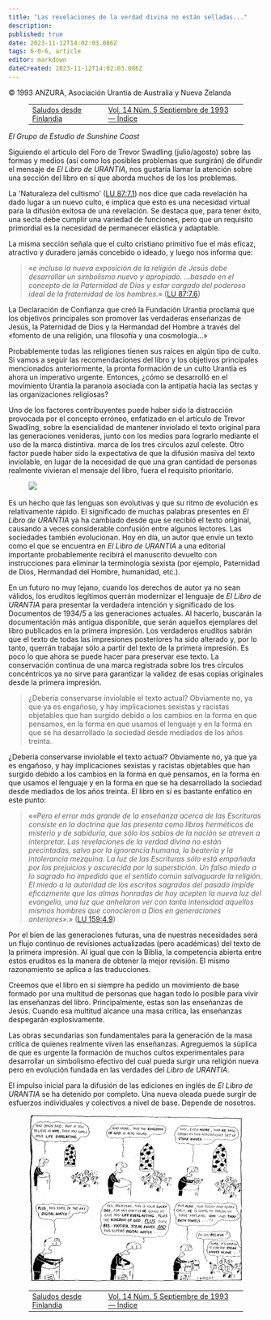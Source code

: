 ```yaml
---
title: "Las revelaciones de la verdad divina no están selladas..."
description: 
published: true
date: 2023-11-12T14:02:03.086Z
tags: 6-0-6, article
editor: markdown
dateCreated: 2023-11-12T14:02:03.086Z
---
```


<p class="v-card v-sheet theme--light grey lighten-3 px-2 py-1">© 1993 ANZURA, Asociación Urantia de Australia y Nueva Zelanda</p>
<figure class="table chapter-navigator">
  <table>
    <tbody>
      <tr>
        <td>
        <a href="/es/article/Seppo_Niskanen/Greetings_From_Finland">
          <span class="mdi mdi-arrow-left-drop-circle"></span><span class="pl-2">Saludos desde Finlandia</span>
        </a>
        </td>
        <td>
        <a href="/es/index/articles_606#vol-14-núm-5-septiembre-de-1993">
          <span class="mdi mdi-book-open-variant"></span><span class="pl-2">Vol. 14 Núm. 5 Septiembre de 1993 — Índice</span>
        </a>
        </td>
        <td>
        </td>
      </tr>
    </tbody>
  </table>
</figure>



_El Grupo de Estudio de Sunshine Coast_

Siguiendo el artículo del Foro de Trevor Swadling (julio/agosto) sobre las formas y medios (así como los posibles problemas que surgirán) de difundir el mensaje de _El Libro de URANTIA_, nos gustaría llamar la atención sobre una sección del libro en sí que aborda muchos de los los problemas.

La 'Naturaleza del cultismo' (<a id="a38_30"></a>[LU 87:7.1](/es/The_Urantia_Book/87#p7_1)) nos dice que cada revelación ha dado lugar a un nuevo culto, e implica que esto es una necesidad virtual para la difusión exitosa de una revelación. Se destaca que, para tener éxito, una secta debe cumplir una variedad de funciones, pero que un requisito primordial es la necesidad de permanecer elástica y adaptable.

La misma sección señala que el culto cristiano primitivo fue el más eficaz, atractivo y duradero jamás concebido o ideado, y luego nos informa que:

> «_e incluso la nueva exposición de la religión de Jesús debe desarrollar un simbolismo nuevo y apropiado. ...basado en el concepto de la Paternidad de Dios y estar cargado del poderoso ideal de la fraternidad de los hombres._» (<a id="a42_230"></a>[LU 87:7.6](/es/The_Urantia_Book/87#p7_6))

La Declaración de Confianza que creó la Fundación Urantia proclama que los objetivos principales son promover las verdaderas enseñanzas de Jesús, la Paternidad de Dios y la Hermandad del Hombre a través del «fomento de una religión, una filosofía y una cosmología...»

Probablemente todas las religiones tienen sus raíces en algún tipo de culto. Si vamos a seguir las recomendaciones del libro y los objetivos principales mencionados anteriormente, la pronta formación de un culto Urantia es ahora un imperativo urgente. Entonces, ¿cómo se desarrolló en el movimiento Urantia la paranoia asociada con la antipatía hacia las sectas y las organizaciones religiosas?

Uno de los factores contribuyentes puede haber sido la distracción provocada por el concepto erróneo, enfatizado en el artículo de Trevor Swadling, sobre la esencialidad de mantener inviolado el texto original para las generaciones venideras, junto con los medios para lograrlo mediante el uso de la marca distintiva. marca de los tres círculos azul celeste. Otro factor puede haber sido la expectativa de que la difusión masiva del texto inviolable, en lugar de la necesidad de que una gran cantidad de personas realmente vivieran el mensaje del libro, fuera el requisito prioritario.

<figure id="Figure_3" class="image urantiapedia" alt="bomb">
<img src="/image/article/606/bomb.jpg">
</figure>

Es un hecho que las lenguas son evolutivas y que su ritmo de evolución es relativamente rápido. El significado de muchas palabras presentes en _El Libro de URANTIA_ ya ha cambiado desde que se recibió el texto original, causando a veces considerable confusión entre algunos lectores. Las sociedades también evolucionan. Hoy en día, un autor que envíe un texto como el que se encuentra en _El Libro de URANTIA_ a una editorial importante probablemente recibirá el manuscrito devuelto con instrucciones para eliminar la terminología sexista (por ejemplo, Paternidad de Dios, Hermandad del Hombre, humanidad, etc.).

En un futuro no muy lejano, cuando los derechos de autor ya no sean válidos, los eruditos legítimos querrán modernizar el lenguaje de _El Libro de URANTIA_ para presentar la verdadera intención y significado de los Documentos de 1934/5 a las generaciones actuales. Al hacerlo, buscarán la documentación más antigua disponible, que serán aquellos ejemplares del libro publicados en la primera impresión. Los verdaderos eruditos sabrán que el texto de todas las impresiones posteriores ha sido alterado y, por lo tanto, querrán trabajar sólo a partir del texto de la primera impresión. Es poco lo que ahora se puede hacer para preservar ese texto. La conservación continua de una marca registrada sobre los tres círculos concéntricos ya no sirve para garantizar la validez de esas copias originales desde la primera impresión.

> ¿Debería conservarse inviolable el texto actual? Obviamente no, ya que ya es engañoso, y hay implicaciones sexistas y racistas objetables que han surgido debido a los cambios en la forma en que pensamos, en la forma en que usamos el lenguaje y en la forma en que se ha desarrollado la sociedad desde mediados de los años treinta.

¿Debería conservarse inviolable el texto actual? Obviamente no, ya que ya es engañoso, y hay implicaciones sexistas y racistas objetables que han surgido debido a los cambios en la forma en que pensamos, en la forma en que usamos el lenguaje y en la forma en que se ha desarrollado la sociedad desde mediados de los años treinta. El libro en sí es bastante enfático en este punto:

> «_«Pero el error más grande de la enseñanza acerca de las Escrituras consiste en la doctrina que las presenta como libros herméticos de misterio y de sabiduría, que sólo los sabios de la nación se atreven a interpretar. Las revelaciones de la verdad divina no están precintadas, salvo por la ignorancia humana, la beatería y la intolerancia mezquina. La luz de las Escrituras sólo está empañada por los prejuicios y oscurecida por la superstición. Un falso miedo a lo sagrado ha impedido que el sentido común salvaguarde la religión. El miedo a la autoridad de los escritos sagrados del pasado impide eficazmente que las almas honradas de hoy acepten la nueva luz del evangelio, una luz que anhelaron ver con tanta intensidad aquellos mismos hombres que conocieron a Dios en generaciones anteriores»._» (<a id="a62_806"></a>[LU 159:4.9](/es/The_Urantia_Book/159#p4_9))

Por el bien de las generaciones futuras, una de nuestras necesidades será un flujo continuo de revisiones actualizadas (pero académicas) del texto de la primera impresión. Al igual que con la Biblia, la competencia abierta entre estos eruditos es la manera de obtener la mejor revisión. El mismo razonamiento se aplica a las traducciones.

Creemos que el libro en sí siempre ha pedido un movimiento de base formado por una multitud de personas que hagan todo lo posible para vivir las enseñanzas del libro. Principalmente, estas son las enseñanzas de Jesús. Cuando esa multitud alcance una masa crítica, las enseñanzas despegarán explosivamente.

Las obras secundarias son fundamentales para la generación de la masa crítica de quienes realmente viven las enseñanzas. Agreguemos la súplica de que es urgente la formación de muchos cultos experimentales para desarrollar un simbolismo efectivo del cual pueda surgir una religión nueva pero en evolución fundada en las verdades del _Libro de URANTIA_.

El impulso inicial para la difusión de las ediciones en inglés de _El Libro de URANTIA_ se ha detenido por completo. Una nueva oleada puede surgir de esfuerzos individuales y colectivos a nivel de base. Depende de nosotros.

<figure id="Figure_4" class="image urantiapedia" alt="cartoon">
<img src="/image/article/606/cartoon14.jpg">
</figure>



<figure class="table chapter-navigator">
  <table>
    <tbody>
      <tr>
        <td>
        <a href="/es/article/Seppo_Niskanen/Greetings_From_Finland">
          <span class="mdi mdi-arrow-left-drop-circle"></span><span class="pl-2">Saludos desde Finlandia</span>
        </a>
        </td>
        <td>
        <a href="/es/index/articles_606#vol-14-núm-5-septiembre-de-1993">
          <span class="mdi mdi-book-open-variant"></span><span class="pl-2">Vol. 14 Núm. 5 Septiembre de 1993 — Índice</span>
        </a>
        </td>
        <td>
        </td>
      </tr>
    </tbody>
  </table>
</figure>
